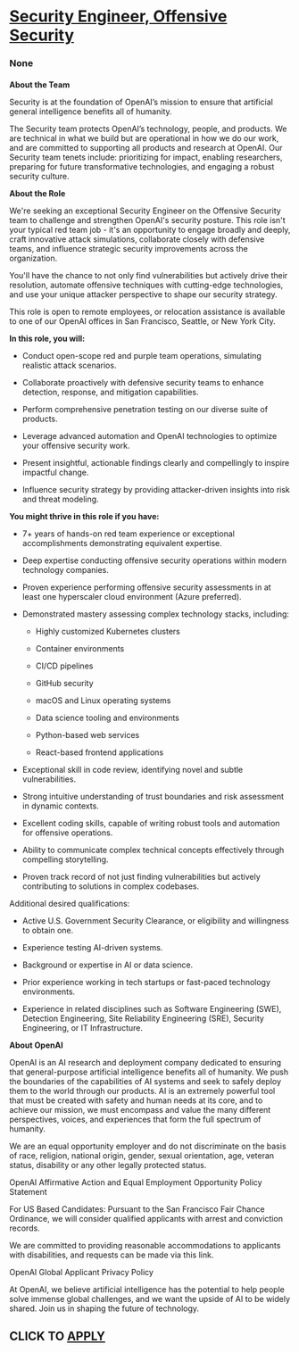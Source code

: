 # [Security Engineer, Offensive Security](https://www.remotewlb.com/apply/security-engineer-offensive-security-141450)  
### None  
####  

**About the Team**

Security is at the foundation of OpenAI’s mission to ensure that artificial general intelligence benefits all of humanity.

The Security team protects OpenAI’s technology, people, and products. We are technical in what we build but are operational in how we do our work, and are committed to supporting all products and research at OpenAI. Our Security team tenets include: prioritizing for impact, enabling researchers, preparing for future transformative technologies, and engaging a robust security culture.

**About the Role**

We're seeking an exceptional Security Engineer on the Offensive Security team to challenge and strengthen OpenAI's security posture. This role isn't your typical red team job - it's an opportunity to engage broadly and deeply, craft innovative attack simulations, collaborate closely with defensive teams, and influence strategic security improvements across the organization.

  
You'll have the chance to not only find vulnerabilities but actively drive their resolution, automate offensive techniques with cutting-edge technologies, and use your unique attacker perspective to shape our security strategy.

This role is open to remote employees, or relocation assistance is available to one of our OpenAI offices in San Francisco, Seattle, or New York City.

 **In this role, you will:**

  * Conduct open-scope red and purple team operations, simulating realistic attack scenarios.

  * Collaborate proactively with defensive security teams to enhance detection, response, and mitigation capabilities.

  * Perform comprehensive penetration testing on our diverse suite of products.

  * Leverage advanced automation and OpenAI technologies to optimize your offensive security work.

  * Present insightful, actionable findings clearly and compellingly to inspire impactful change.

  * Influence security strategy by providing attacker-driven insights into risk and threat modeling.

 **You might thrive in this role if you have:**

  * 7+ years of hands-on red team experience or exceptional accomplishments demonstrating equivalent expertise.

  * Deep expertise conducting offensive security operations within modern technology companies.

  * Proven experience performing offensive security assessments in at least one hyperscaler cloud environment (Azure preferred).

  * Demonstrated mastery assessing complex technology stacks, including:

    * Highly customized Kubernetes clusters

    * Container environments

    * CI/CD pipelines

    * GitHub security

    * macOS and Linux operating systems

    * Data science tooling and environments

    * Python-based web services

    * React-based frontend applications

  * Exceptional skill in code review, identifying novel and subtle vulnerabilities.

  * Strong intuitive understanding of trust boundaries and risk assessment in dynamic contexts.

  * Excellent coding skills, capable of writing robust tools and automation for offensive operations.

  * Ability to communicate complex technical concepts effectively through compelling storytelling.

  * Proven track record of not just finding vulnerabilities but actively contributing to solutions in complex codebases.

Additional desired qualifications:

  * Active U.S. Government Security Clearance, or eligibility and willingness to obtain one. 

  * Experience testing AI-driven systems.

  * Background or expertise in AI or data science.

  * Prior experience working in tech startups or fast-paced technology environments.

  * Experience in related disciplines such as Software Engineering (SWE), Detection Engineering, Site Reliability Engineering (SRE), Security Engineering, or IT Infrastructure.

 **About OpenAI**

OpenAI is an AI research and deployment company dedicated to ensuring that general-purpose artificial intelligence benefits all of humanity. We push the boundaries of the capabilities of AI systems and seek to safely deploy them to the world through our products. AI is an extremely powerful tool that must be created with safety and human needs at its core, and to achieve our mission, we must encompass and value the many different perspectives, voices, and experiences that form the full spectrum of humanity.

We are an equal opportunity employer and do not discriminate on the basis of race, religion, national origin, gender, sexual orientation, age, veteran status, disability or any other legally protected status.

OpenAI Affirmative Action and Equal Employment Opportunity Policy Statement

For US Based Candidates: Pursuant to the San Francisco Fair Chance Ordinance, we will consider qualified applicants with arrest and conviction records.

We are committed to providing reasonable accommodations to applicants with disabilities, and requests can be made via this link.

OpenAI Global Applicant Privacy Policy

At OpenAI, we believe artificial intelligence has the potential to help people solve immense global challenges, and we want the upside of AI to be widely shared. Join us in shaping the future of technology.

  
## CLICK TO [APPLY](https://www.remotewlb.com/apply/security-engineer-offensive-security-141450)

